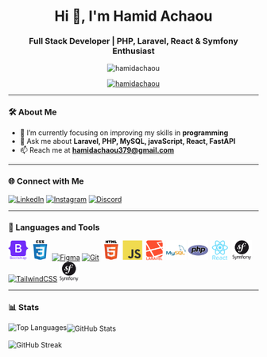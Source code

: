 <h1 align="center">Hi 👋, I'm Hamid Achaou</h1>
<h3 align="center">Full Stack Developer | PHP, Laravel, React & Symfony Enthusiast</h3>

<p align="center"> 
  <img src="https://komarev.com/ghpvc/?username=hamidachaou&label=Profile%20views&color=0e75b6&style=flat" alt="hamidachaou" />
</p>

<p align="center">
  <a href="https://github.com/ryo-ma/github-profile-trophy"><img src="https://github-profile-trophy.vercel.app/?username=hamidachaou&theme=radical&margin-w=15&margin-h=15" alt="hamidachaou" /></a>
</p>

---

### 🛠️ About Me
- 🌱 I’m currently focusing on improving my skills in **programming**
- 💬 Ask me about **Laravel, PHP, MySQL, javaScript, React, FastAPI**
- 📫 Reach me at **hamidachaou379@gmail.com**

---

### 🌐 Connect with Me
<p align="left">
  <a href="https://linkedin.com/in/achaou-hamid-093682253/" target="_blank"><img align="center" src="https://img.shields.io/badge/-LinkedIn-blue?style=flat&logo=linkedin" alt="LinkedIn"></a>
  <a href="https://instagram.com/achaouh" target="_blank"><img align="center" src="https://img.shields.io/badge/-Instagram-purple?style=flat&logo=instagram" alt="Instagram"></a>
  <a href="https://discord.gg/hamid9021" target="_blank"><img align="center" src="https://img.shields.io/badge/-Discord-7289DA?style=flat&logo=discord" alt="Discord"></a>
</p>

---

### 🚀 Languages and Tools
<p align="left">
  <a href="https://getbootstrap.com" target="_blank"><img src="https://raw.githubusercontent.com/devicons/devicon/master/icons/bootstrap/bootstrap-plain-wordmark.svg" alt="Bootstrap" width="40" height="40"/></a>
  <a href="https://www.w3schools.com/css/" target="_blank"><img src="https://raw.githubusercontent.com/devicons/devicon/master/icons/css3/css3-original-wordmark.svg" alt="CSS3" width="40" height="40"/></a>
  <a href="https://www.figma.com/" target="_blank"><img src="https://www.vectorlogo.zone/logos/figma/figma-icon.svg" alt="Figma" width="40" height="40"/></a>
  <a href="https://git-scm.com/" target="_blank"><img src="https://www.vectorlogo.zone/logos/git-scm/git-scm-icon.svg" alt="Git" width="40" height="40"/></a>
  <a href="https://www.w3.org/html/" target="_blank"><img src="https://raw.githubusercontent.com/devicons/devicon/master/icons/html5/html5-original-wordmark.svg" alt="HTML5" width="40" height="40"/></a>
  <a href="https://developer.mozilla.org/en-US/docs/Web/JavaScript" target="_blank"><img src="https://raw.githubusercontent.com/devicons/devicon/master/icons/javascript/javascript-original.svg" alt="JavaScript" width="40" height="40"/></a>
  <a href="https://laravel.com/" target="_blank"><img src="https://raw.githubusercontent.com/devicons/devicon/master/icons/laravel/laravel-plain-wordmark.svg" alt="Laravel" width="40" height="40"/></a>
  <a href="https://www.mysql.com/" target="_blank"><img src="https://raw.githubusercontent.com/devicons/devicon/master/icons/mysql/mysql-original-wordmark.svg" alt="MySQL" width="40" height="40"/></a>
  <a href="https://www.php.net" target="_blank"><img src="https://raw.githubusercontent.com/devicons/devicon/master/icons/php/php-original.svg" alt="PHP" width="40" height="40"/></a>
  <a href="https://reactjs.org/" target="_blank"><img src="https://raw.githubusercontent.com/devicons/devicon/master/icons/react/react-original-wordmark.svg" alt="React" width="40" height="40"/></a>
  <a href="https://symfony.com/" target="_blank"><img src="https://raw.githubusercontent.com/devicons/devicon/master/icons/symfony/symfony-original-wordmark.svg" alt="Symfony" width="40" height="40"/></a>
  <a href="https://tailwindcss.com/" target="_blank"><img src="https://www.vectorlogo.zone/logos/tailwindcss/tailwindcss-icon.svg" alt="TailwindCSS" width="40" height="40"/></a>
  <a href="https://symfony.com/" target="_blank">
  <img src="https://raw.githubusercontent.com/devicons/devicon/master/icons/symfony/symfony-original-wordmark.svg" alt="Symfony" width="40" height="40"/>
</a>

</p>

---

### 📊 Stats
<p>
  <img align="left" src="https://github-readme-stats.vercel.app/api/top-langs?username=hamidachaou&show_icons=true&locale=en&layout=compact&theme=radical" alt="Top Languages" />
</p>

<p>
  <img align="center" src="https://github-readme-stats.vercel.app/api?username=hamidachaou&show_icons=true&locale=en&theme=radical" alt="GitHub Stats" />
</p>

<p>
  <img align="center" src="https://github-readme-streak-stats.herokuapp.com/?user=hamidachaou&theme=radical" alt="GitHub Streak" />
</p>
